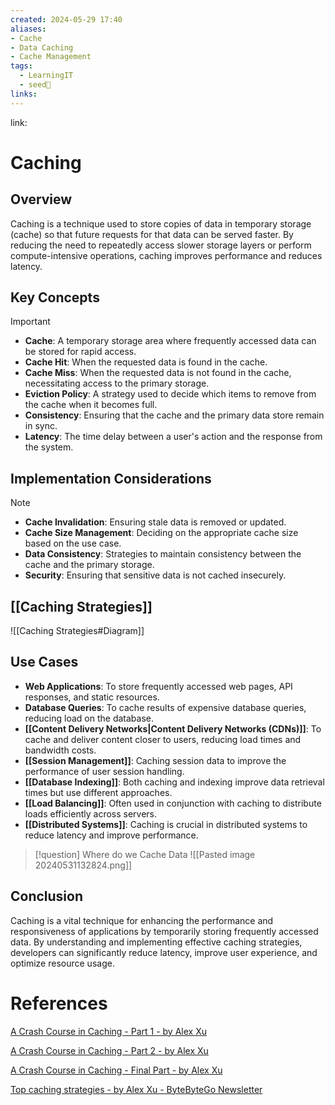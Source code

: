 ```yaml
---
created: 2024-05-29 17:40
aliases: 
- Cache 
- Data Caching 
- Cache Management
tags:
  - LearningIT
  - seed🌱
links:
---
```


link:

# Caching

## Overview

Caching is a technique used to store copies of data in temporary storage (cache) so that future requests for that data can be served faster. By reducing the need to repeatedly access slower storage layers or perform compute-intensive operations, caching improves performance and reduces latency.

## Key Concepts

> [!important]
> 
> - **Cache**: A temporary storage area where frequently accessed data can be stored for rapid access.
> - **Cache Hit**: When the requested data is found in the cache.
> - **Cache Miss**: When the requested data is not found in the cache, necessitating access to the primary storage.
> - **Eviction Policy**: A strategy used to decide which items to remove from the cache when it becomes full.
> - **Consistency**: Ensuring that the cache and the primary data store remain in sync.
> - **Latency**: The time delay between a user's action and the response from the system.

## Implementation Considerations

> [!note]
> 
> - **Cache Invalidation**: Ensuring stale data is removed or updated.
> - **Cache Size Management**: Deciding on the appropriate cache size based on the use case.
> - **Data Consistency**: Strategies to maintain consistency between the cache and the primary storage.
> - **Security**: Ensuring that sensitive data is not cached insecurely.

## [[Caching Strategies]]
![[Caching Strategies#Diagram]]

## Use Cases 

- **Web Applications**: To store frequently accessed web pages, API responses, and static resources. 
- **Database Queries**: To cache results of expensive database queries, reducing load on the database. 
- **[[Content Delivery Networks|Content Delivery Networks (CDNs)]]**: To cache and deliver content closer to users, reducing load times and bandwidth costs. 
- **[[Session Management]]**: Caching session data to improve the performance of user session handling. 
- **[[Database Indexing]]**: Both caching and indexing improve data retrieval times but use different approaches. 
- **[[Load Balancing]]**: Often used in conjunction with caching to distribute loads efficiently across servers. 
- **[[Distributed Systems]]**: Caching is crucial in distributed systems to reduce latency and improve performance. 

>[!question] Where do we Cache Data 
> ![[Pasted image 20240531132824.png]]

## Conclusion

Caching is a vital technique for enhancing the performance and responsiveness of applications by temporarily storing frequently accessed data. By understanding and implementing effective caching strategies, developers can significantly reduce latency, improve user experience, and optimize resource usage.

# References

[A Crash Course in Caching - Part 1 - by Alex Xu](https://blog.bytebytego.com/p/a-crash-course-in-caching-part-1?utm_source=publication-search)

[A Crash Course in Caching - Part 2 - by Alex Xu](https://blog.bytebytego.com/p/a-crash-course-in-caching-part-2?utm_source=publication-search)

[A Crash Course in Caching - Final Part - by Alex Xu](https://blog.bytebytego.com/p/a-crash-course-in-caching-final-part?utm_source=publication-search)

[Top caching strategies - by Alex Xu - ByteByteGo Newsletter](https://blog.bytebytego.com/p/top-caching-strategies?utm_source=publication-search)